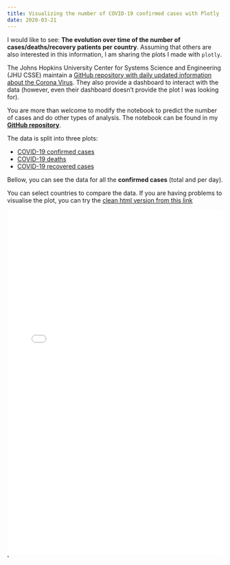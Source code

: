 ```yaml
---
title: Visualizing the number of COVID-19 confirmed cases with Plotly
date: 2020-03-21
---
```



I would like to see: **The evolution over time of the number of cases/deaths/recovery patients per country**. Assuming that others are also interested in this information, I am sharing the plots I made with `plotly`.

The Johns Hopkins University Center for Systems Science and Engineering (JHU CSSE) maintain a [GitHub repository with daily updated information about the Corona Virus](https://github.com/CSSEGISandData/COVID-19). They also provide a dashboard to interact with the data (however, even their dashboard doesn’t provide the plot I was looking for).

You are more than welcome to modify the notebook to predict the number of cases and do other types of analysis. The notebook can be found in my **[GitHub repository](https://github.com/luizvbo/notebooks/blob/master/corona-plots-plotly.ipynb)**.

The data is split into three plots:

- [COVID-19 confirmed cases](../coronavirus-confirmed)
- [COVID-19 deaths](../coronavirus-death)
- [COVID-19 recovered cases](../coronavirus-recovered)

Bellow, you can see the data for all the **confirmed cases** (total and per day).

You can select countries to compare the data. If you are having problems to visualise the plot, you can try the [clean html version from this link](../coronavirus-confirmed/plot-confirmed.html)

<iframe id="igraph" scrolling="no" style="border:none;"
        seamless="seamless" src="plot-confirmed.html" height="800px" width="100%">
</iframe>'
